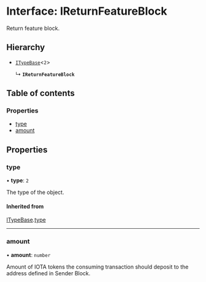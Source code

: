 # Interface: IReturnFeatureBlock

Return feature block.

## Hierarchy

- [`ITypeBase`](ITypeBase.md)<``2``\>

  ↳ **`IReturnFeatureBlock`**

## Table of contents

### Properties

- [type](IReturnFeatureBlock.md#type)
- [amount](IReturnFeatureBlock.md#amount)

## Properties

### type

• **type**: ``2``

The type of the object.

#### Inherited from

[ITypeBase](ITypeBase.md).[type](ITypeBase.md#type)

___

### amount

• **amount**: `number`

Amount of IOTA tokens the consuming transaction should deposit to the address defined in Sender Block.
